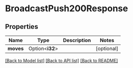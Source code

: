 # BroadcastPush200Response

## Properties

Name | Type | Description | Notes
------------ | ------------- | ------------- | -------------
**moves** | Option<**i32**> |  | [optional]

[[Back to Model list]](../README.md#documentation-for-models) [[Back to API list]](../README.md#documentation-for-api-endpoints) [[Back to README]](../README.md)


